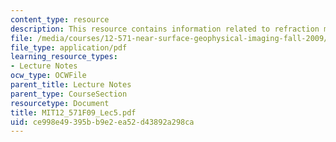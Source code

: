 ```yaml
---
content_type: resource
description: This resource contains information related to refraction migration methods.
file: /media/courses/12-571-near-surface-geophysical-imaging-fall-2009/ce998e49395bb9e2ea52d43892a298ca_MIT12_571F09_Lec5.pdf
file_type: application/pdf
learning_resource_types:
- Lecture Notes
ocw_type: OCWFile
parent_title: Lecture Notes
parent_type: CourseSection
resourcetype: Document
title: MIT12_571F09_Lec5.pdf
uid: ce998e49-395b-b9e2-ea52-d43892a298ca
---
```


